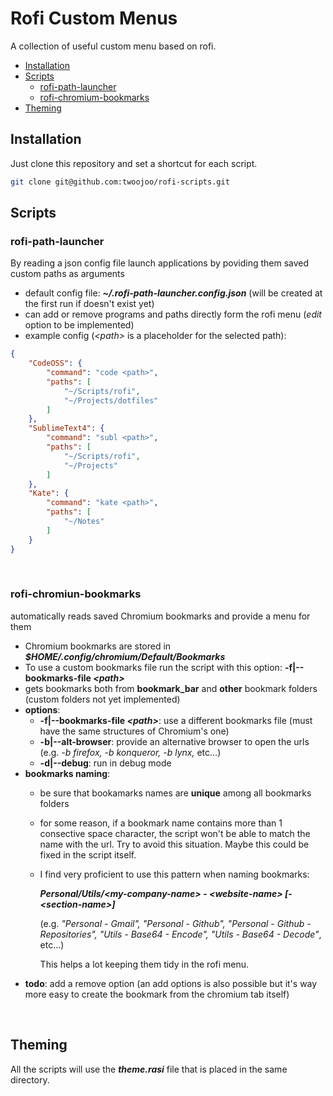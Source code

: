 # Rofi Custom Menus

A collection of useful custom menu based on rofi.

- [Installation](#installation)
- [Scripts](#Scripts)
    - [rofi-path-launcher](#rofi-path-launcher)
    - [rofi-chromium-bookmarks](#rofi-chromiun-bookmarks)
- [Theming](#Theming)

## Installation

Just clone this repository and set a shortcut for each script.

```bash
git clone git@github.com:twoojoo/rofi-scripts.git
```

## Scripts

### rofi-path-launcher
By reading a json config file launch applications by poviding them saved custom paths as arguments

- default config file: ***~/.rofi-path-launcher.config.json*** (will be created at the first run if doesn't exist yet)
- can add or remove programs and paths directly form the rofi menu (*edit* option to be implemented)
- example config (*&lt;path&gt;* is a placeholder for the selected path): 
```json
{
    "CodeOSS": {
        "command": "code <path>",
        "paths": [
            "~/Scripts/rofi",
            "~/Projects/dotfiles"
        ]
    },
    "SublimeText4": {
        "command": "subl <path>",
        "paths": [
            "~/Scripts/rofi",
            "~/Projects"
        ]
    },
    "Kate": {
        "command": "kate <path>",
        "paths": [
            "~/Notes"
        ]
    }
}
```
<br>

### rofi-chromiun-bookmarks 

automatically reads saved Chromium bookmarks and provide a menu for them

- Chromium bookmarks are stored in ***$HOME/.config/chromium/Default/Bookmarks***
- To use a custom bookmarks file run the script with this option: **-f|--bookmarks-file *&lt;path&gt;***
- gets bookmarks both from **bookmark_bar** and **other** bookmark folders (custom folders not yet implemented)
- **options**:
    - **-f|--bookmarks-file *&lt;path&gt;***: use a different bookmarks file (must have the same structures of Chromium's one)
    - **-b|--alt-browser**: provide an alternative browser to open the urls (e.g. *-b firefox, -b konqueror, -b lynx,* etc...)
    - **-d|--debug**: run in debug mode
- **bookmarks naming**:
	- be sure that bookamarks names are **unique** among all bookmarks folders
	- for some reason, if a bookmark name contains more than 1 consective space character, the script won't be able to match the name with the url. Try to avoid this situation. Maybe this could be fixed in the script itself.
	- I find very proficient to use this pattern when naming bookmarks:
	
		***Personal/Utils/&lt;my-company-name&gt; - &lt;website-name&gt; [- &lt;section-name&gt;]***

		(e.g. *"Personal - Gmail", "Personal - Github", "Personal - Github - Repositories", "Utils - Base64 - Encode", "Utils - Base64 - Decode"*, etc...)

		This helps a lot keeping them tidy in the rofi menu.
- **todo**: add a remove option (an add options is also possible but it's way more easy to create the bookmark from the chromium tab itself)
<br>

## Theming

All the scripts will use the ***theme.rasi*** file that is placed in the same directory.
